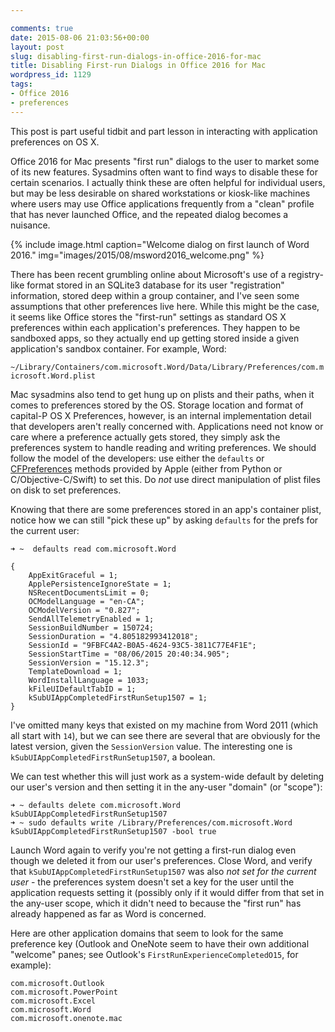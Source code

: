 ```yaml
---

comments: true
date: 2015-08-06 21:03:56+00:00
layout: post
slug: disabling-first-run-dialogs-in-office-2016-for-mac
title: Disabling First-run Dialogs in Office 2016 for Mac
wordpress_id: 1129
tags:
- Office 2016
- preferences
---
```


This post is part useful tidbit and part lesson in interacting with application preferences on OS X.

Office 2016 for Mac presents "first run" dialogs to the user to market some of its new features. Sysadmins often want to find ways to disable these for certain scenarios. I actually think these are often helpful for individual users, but may be less desirable on shared workstations or kiosk-like machines where users may use Office applications frequently from a "clean" profile that has never launched Office, and the repeated dialog becomes a nuisance.

{% include image.html
    caption="Welcome dialog on first launch of Word 2016."
    img="images/2015/08/msword2016_welcome.png"
%}

There has been recent grumbling online about Microsoft's use of a registry-like format stored in an SQLite3 database for its user "registration" information, stored deep within a group container, and I've seen some assumptions that other preferences live here. While this might be the case, it seems like Office stores the "first-run" settings as standard OS X preferences within each application's preferences. They happen to be sandboxed apps, so they actually end up getting stored inside a given application's sandbox container. For example, Word:

`~/Library/Containers/com.microsoft.Word/Data/Library/Preferences/com.microsoft.Word.plist`

Mac sysadmins also tend to get hung up on plists and their paths, when it comes to preferences stored by the OS. Storage location and format of capital-P OS X Preferences, however, is an internal implementation detail that developers aren't really concerned with. Applications need not know or care where a preference actually gets stored, they simply ask the preferences system to handle reading and writing preferences. We should follow the model of the developers: use either the `defaults` or [CFPreferences](https://developer.apple.com/library/ios/documentation/CoreFoundation/Reference/CFPreferencesUtils/) methods provided by Apple (either from Python or C/Objective-C/Swift) to set this. Do _not_ use direct manipulation of plist files on disk to set preferences.

Knowing that there are some preferences stored in an app's container plist, notice how we can still "pick these up" by asking `defaults` for the prefs for the current user:

```
➜ ~  defaults read com.microsoft.Word

{
    AppExitGraceful = 1;
    ApplePersistenceIgnoreState = 1;
    NSRecentDocumentsLimit = 0;
    OCModelLanguage = "en-CA";
    OCModelVersion = "0.827";
    SendAllTelemetryEnabled = 1;
    SessionBuildNumber = 150724;
    SessionDuration = "4.805182993412018";
    SessionId = "9FBFC4A2-B0A5-4624-93C5-3811C77E4F1E";
    SessionStartTime = "08/06/2015 20:40:34.905";
    SessionVersion = "15.12.3";
    TemplateDownload = 1;
    WordInstallLanguage = 1033;
    kFileUIDefaultTabID = 1;
    kSubUIAppCompletedFirstRunSetup1507 = 1;
}
```

I've omitted many keys that existed on my machine from Word 2011 (which all start with `14`), but we can see there are several that are obviously for the latest version, given the `SessionVersion` value. The interesting one is `kSubUIAppCompletedFirstRunSetup1507`, a boolean.

We can test whether this will just work as a system-wide default by deleting our user's version and then setting it in the any-user "domain" (or "scope"):

```
➜ ~ defaults delete com.microsoft.Word kSubUIAppCompletedFirstRunSetup1507
➜ ~ sudo defaults write /Library/Preferences/com.microsoft.Word kSubUIAppCompletedFirstRunSetup1507 -bool true
```

Launch Word again to verify you're not getting a first-run dialog even though we deleted it from our user's preferences. Close Word, and verify that `kSubUIAppCompletedFirstRunSetup1507` was also _not set for the current user_ - the preferences system doesn't set a key for the user until the application requests setting it (possibly only if it would differ from that set in the any-user scope, which it didn't need to because the "first run" has already happened as far as Word is concerned.

Here are other application domains that seem to look for the same preference key (Outlook and OneNote seem to have their own additional "welcome" panes; see Outlook's `FirstRunExperienceCompletedO15`, for example):

```
com.microsoft.Outlook
com.microsoft.PowerPoint
com.microsoft.Excel
com.microsoft.Word
com.microsoft.onenote.mac
```
